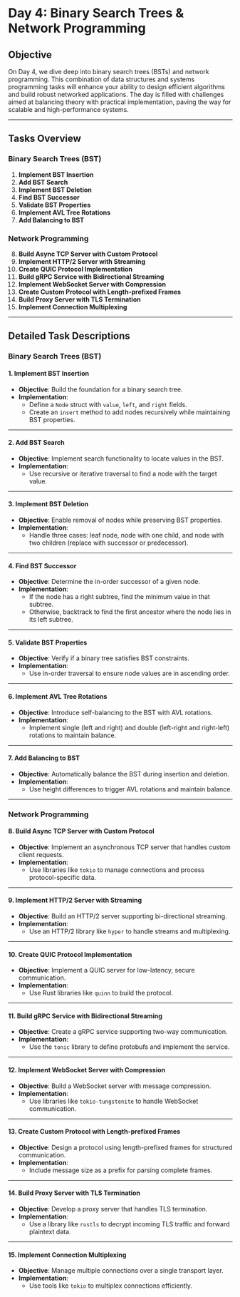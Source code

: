 # Day 4: Binary Search Trees & Network Programming

## Objective

On Day 4, we dive deep into binary search trees (BSTs) and network programming. This combination of data structures and systems programming tasks will enhance your ability to design efficient algorithms and build robust networked applications. The day is filled with challenges aimed at balancing theory with practical implementation, paving the way for scalable and high-performance systems.

---

## Tasks Overview

### Binary Search Trees (BST)

1. **Implement BST Insertion**  
2. **Add BST Search**  
3. **Implement BST Deletion**  
4. **Find BST Successor**  
5. **Validate BST Properties**  
6. **Implement AVL Tree Rotations**  
7. **Add Balancing to BST**

### Network Programming

8. **Build Async TCP Server with Custom Protocol**  
9. **Implement HTTP/2 Server with Streaming**  
10. **Create QUIC Protocol Implementation**  
11. **Build gRPC Service with Bidirectional Streaming**  
12. **Implement WebSocket Server with Compression**  
13. **Create Custom Protocol with Length-prefixed Frames**  
14. **Build Proxy Server with TLS Termination**  
15. **Implement Connection Multiplexing**

---

## Detailed Task Descriptions

### Binary Search Trees (BST)

#### 1. Implement BST Insertion

- **Objective**: Build the foundation for a binary search tree.  
- **Implementation**:  
  - Define a `Node` struct with `value`, `left`, and `right` fields.  
  - Create an `insert` method to add nodes recursively while maintaining BST properties.

---

#### 2. Add BST Search

- **Objective**: Implement search functionality to locate values in the BST.  
- **Implementation**:  
  - Use recursive or iterative traversal to find a node with the target value.

---

#### 3. Implement BST Deletion

- **Objective**: Enable removal of nodes while preserving BST properties.  
- **Implementation**:  
  - Handle three cases: leaf node, node with one child, and node with two children (replace with successor or predecessor).

---

#### 4. Find BST Successor

- **Objective**: Determine the in-order successor of a given node.  
- **Implementation**:  
  - If the node has a right subtree, find the minimum value in that subtree.  
  - Otherwise, backtrack to find the first ancestor where the node lies in its left subtree.

---

#### 5. Validate BST Properties

- **Objective**: Verify if a binary tree satisfies BST constraints.  
- **Implementation**:  
  - Use in-order traversal to ensure node values are in ascending order.

---

#### 6. Implement AVL Tree Rotations

- **Objective**: Introduce self-balancing to the BST with AVL rotations.  
- **Implementation**:  
  - Implement single (left and right) and double (left-right and right-left) rotations to maintain balance.

---

#### 7. Add Balancing to BST

- **Objective**: Automatically balance the BST during insertion and deletion.  
- **Implementation**:  
  - Use height differences to trigger AVL rotations and maintain balance.

---

### Network Programming

#### 8. Build Async TCP Server with Custom Protocol

- **Objective**: Implement an asynchronous TCP server that handles custom client requests.  
- **Implementation**:  
  - Use libraries like `tokio` to manage connections and process protocol-specific data.

---

#### 9. Implement HTTP/2 Server with Streaming

- **Objective**: Build an HTTP/2 server supporting bi-directional streaming.  
- **Implementation**:  
  - Use an HTTP/2 library like `hyper` to handle streams and multiplexing.

---

#### 10. Create QUIC Protocol Implementation

- **Objective**: Implement a QUIC server for low-latency, secure communication.  
- **Implementation**:  
  - Use Rust libraries like `quinn` to build the protocol.

---

#### 11. Build gRPC Service with Bidirectional Streaming

- **Objective**: Create a gRPC service supporting two-way communication.  
- **Implementation**:  
  - Use the `tonic` library to define protobufs and implement the service.

---

#### 12. Implement WebSocket Server with Compression

- **Objective**: Build a WebSocket server with message compression.  
- **Implementation**:  
  - Use libraries like `tokio-tungstenite` to handle WebSocket communication.

---

#### 13. Create Custom Protocol with Length-prefixed Frames

- **Objective**: Design a protocol using length-prefixed frames for structured communication.  
- **Implementation**:  
  - Include message size as a prefix for parsing complete frames.

---

#### 14. Build Proxy Server with TLS Termination

- **Objective**: Develop a proxy server that handles TLS termination.  
- **Implementation**:  
  - Use a library like `rustls` to decrypt incoming TLS traffic and forward plaintext data.

---

#### 15. Implement Connection Multiplexing

- **Objective**: Manage multiple connections over a single transport layer.  
- **Implementation**:  
  - Use tools like `tokio` to multiplex connections efficiently.
